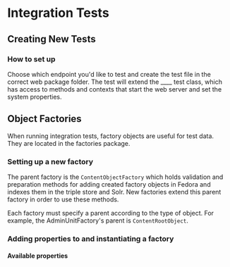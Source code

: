 # Integration Tests

## Creating New Tests
### How to set up 
Choose which endpoint you'd like to test and create the test file in the correct web package
folder. The test will extend the ____ test class, which has access to methods and contexts
that start the web server and set the system properties.

## Object Factories
When running integration tests, factory objects are useful for test data. They are located
in the factories package.

### Setting up a new factory
The parent factory is the `ContentObjectFactory` which holds validation and preparation
methods for adding created factory objects in Fedora and indexes them in the triple store
and Solr. New factories extend this parent factory in order to use these methods.

Each factory must specify a parent according to the type of object. For example, the 
AdminUnitFactory's parent is `ContentRootObject`.

### Adding properties to and instantiating a factory

#### Available properties

